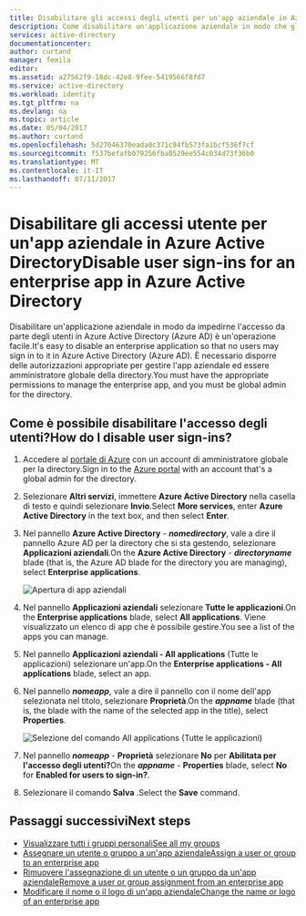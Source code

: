 ```yaml
---
title: Disabilitare gli accessi degli utenti per un'app aziendale in Azure Active Directory | Microsoft Docs
description: Come disabilitare un'applicazione aziendale in modo che gli utenti non possano accedervi in Azure Active Directory
services: active-directory
documentationcenter: 
author: curtand
manager: femila
editor: 
ms.assetid: a27562f9-18dc-42e8-9fee-5419566f8fd7
ms.service: active-directory
ms.workload: identity
ms.tgt_pltfrm: na
ms.devlang: na
ms.topic: article
ms.date: 05/04/2017
ms.author: curtand
ms.openlocfilehash: 5d27046370eada0c371c94fb573fa1bcf536f7cf
ms.sourcegitcommit: f537befafb079256fba0529ee554c034d73f36b0
ms.translationtype: MT
ms.contentlocale: it-IT
ms.lasthandoff: 07/11/2017
---
```

# <a name="disable-user-sign-ins-for-an-enterprise-app-in-azure-active-directory"></a><span data-ttu-id="4b5ee-103">Disabilitare gli accessi utente per un'app aziendale in Azure Active Directory</span><span class="sxs-lookup"><span data-stu-id="4b5ee-103">Disable user sign-ins for an enterprise app in Azure Active Directory</span></span>
<span data-ttu-id="4b5ee-104">Disabilitare un'applicazione aziendale in modo da impedirne l'accesso da parte degli utenti in Azure Active Directory (Azure AD) è un'operazione facile.</span><span class="sxs-lookup"><span data-stu-id="4b5ee-104">It's easy to disable an enterprise application so that no users may sign in to it in Azure Active Directory (Azure AD).</span></span> <span data-ttu-id="4b5ee-105">È necessario disporre delle autorizzazioni appropriate per gestire l'app aziendale ed essere amministratore globale della directory.</span><span class="sxs-lookup"><span data-stu-id="4b5ee-105">You must have the appropriate permissions to manage the enterprise app, and you must be global admin for the directory.</span></span>

## <a name="how-do-i-disable-user-sign-ins"></a><span data-ttu-id="4b5ee-106">Come è possibile disabilitare l'accesso degli utenti?</span><span class="sxs-lookup"><span data-stu-id="4b5ee-106">How do I disable user sign-ins?</span></span>
1. <span data-ttu-id="4b5ee-107">Accedere al [portale di Azure](https://portal.azure.com) con un account di amministratore globale per la directory.</span><span class="sxs-lookup"><span data-stu-id="4b5ee-107">Sign in to the [Azure portal](https://portal.azure.com) with an account that's a global admin for the directory.</span></span>
2. <span data-ttu-id="4b5ee-108">Selezionare **Altri servizi**, immettere **Azure Active Directory** nella casella di testo e quindi selezionare **Invio**.</span><span class="sxs-lookup"><span data-stu-id="4b5ee-108">Select **More services**, enter **Azure Active Directory** in the text box, and then select **Enter**.</span></span>
3. <span data-ttu-id="4b5ee-109">Nel pannello **Azure Active Directory** -  ***nomedirectory***, vale a dire il pannello Azure AD per la directory che si sta gestendo, selezionare **Applicazioni aziendali**.</span><span class="sxs-lookup"><span data-stu-id="4b5ee-109">On the **Azure Active Directory** -  ***directoryname*** blade (that is, the Azure AD blade for the directory you are managing), select **Enterprise applications**.</span></span>

    ![Apertura di app aziendali](./media/active-directory-coreapps-disable-app-azure-portal/open-enterprise-apps.png)
4. <span data-ttu-id="4b5ee-111">Nel pannello **Applicazioni aziendali** selezionare **Tutte le applicazioni**.</span><span class="sxs-lookup"><span data-stu-id="4b5ee-111">On the **Enterprise applications** blade, select **All applications**.</span></span> <span data-ttu-id="4b5ee-112">Viene visualizzato un elenco di app che è possibile gestire.</span><span class="sxs-lookup"><span data-stu-id="4b5ee-112">You see a list of the apps you can manage.</span></span>
5. <span data-ttu-id="4b5ee-113">Nel pannello **Applicazioni aziendali - All applications** (Tutte le applicazioni) selezionare un'app.</span><span class="sxs-lookup"><span data-stu-id="4b5ee-113">On the **Enterprise applications - All applications** blade, select an app.</span></span>
6. <span data-ttu-id="4b5ee-114">Nel pannello ***nomeapp***, vale a dire il pannello con il nome dell'app selezionata nel titolo, selezionare **Proprietà**.</span><span class="sxs-lookup"><span data-stu-id="4b5ee-114">On the ***appname*** blade (that is, the blade with the name of the selected app in the title), select **Properties**.</span></span>

    ![Selezione del comando All applications (Tutte le applicazioni)](./media/active-directory-coreapps-disable-app-azure-portal/select-app.png)
7. <span data-ttu-id="4b5ee-116">Nel pannello ***nomeapp*** - **Proprietà** selezionare **No** per **Abilitata per l'accesso degli utenti?**</span><span class="sxs-lookup"><span data-stu-id="4b5ee-116">On the ***appname*** - **Properties** blade, select **No** for **Enabled for users to sign-in?**.</span></span>
8. <span data-ttu-id="4b5ee-117">Selezionare il comando **Salva** .</span><span class="sxs-lookup"><span data-stu-id="4b5ee-117">Select the **Save** command.</span></span>

## <a name="next-steps"></a><span data-ttu-id="4b5ee-118">Passaggi successivi</span><span class="sxs-lookup"><span data-stu-id="4b5ee-118">Next steps</span></span>
* [<span data-ttu-id="4b5ee-119">Visualizzare tutti i gruppi personali</span><span class="sxs-lookup"><span data-stu-id="4b5ee-119">See all my groups</span></span>](active-directory-groups-view-azure-portal.md)
* [<span data-ttu-id="4b5ee-120">Assegnare un utente o gruppo a un'app aziendale</span><span class="sxs-lookup"><span data-stu-id="4b5ee-120">Assign a user or group to an enterprise app</span></span>](active-directory-coreapps-assign-user-azure-portal.md)
* [<span data-ttu-id="4b5ee-121">Rimuovere l'assegnazione di un utente o un gruppo da un'app aziendale</span><span class="sxs-lookup"><span data-stu-id="4b5ee-121">Remove a user or group assignment from an enterprise app</span></span>](active-directory-coreapps-remove-assignment-azure-portal.md)
* [<span data-ttu-id="4b5ee-122">Modificare il nome o il logo di un'app aziendale</span><span class="sxs-lookup"><span data-stu-id="4b5ee-122">Change the name or logo of an enterprise app</span></span>](active-directory-coreapps-change-app-logo-user-azure-portal.md)
